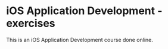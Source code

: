 # iOS Application Development - exercises
This is an iOS Application Development course done online. 

